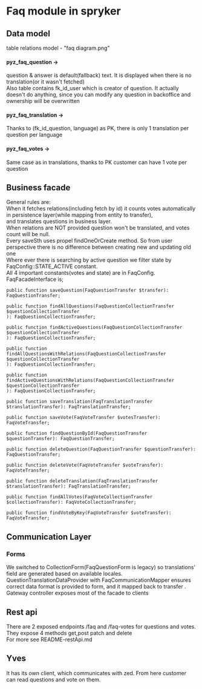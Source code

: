 # Faq module in spryker
## Data model
table relations model - "faq diagram.png" <br>
#### pyz_faq_question ->
question & answer is default(fallback) text. It is displayed when there is no translation(or it wasn't fetched) <br>
    Also table contains fk_id_user which is creator of question. It actually doesn't do anything, since you can modify any question in backoffice and ownership will be overwritten <br>
#### pyz_faq_translation ->
Thanks to (fk_id_question, language) as PK, there is only 1 translation per question per language <br>
#### pyz_faq_votes ->
Same case as in translations, thanks to PK customer can have 1 vote per question <br>

## Business facade
General rules are: <br>
When it fetches relations(including fetch by id) it counts votes automatically in persistence layer(while mapping from entity to transfer),<br>
and translates questions in business layer. <br>
When relations are NOT provided question won't be translated, and votes count will be null. <br>
Every saveSth uses propel findOneOrCreate method. So from user perspective there is no difference between creating new and updating old one <br>
Where ever there is searching by active question we filter state by  FaqConfig::STATE_ACTIVE constant. <br>
All 4 important constants(votes and state) are in FaqConfig.
FaqFacadeInterface is;

    public function saveQuestion(FaqQuestionTransfer $transfer): FaqQuestionTransfer;

    public function findAllQuestions(FaqQuestionCollectionTransfer $questionCollectionTransfer
    ): FaqQuestionCollectionTransfer;

    public function findActiveQuestions(FaqQuestionCollectionTransfer $questionCollectionTransfer
    ): FaqQuestionCollectionTransfer;

    public function findAllQuestionsWithRelations(FaqQuestionCollectionTransfer $questionCollectionTransfer
    ): FaqQuestionCollectionTransfer;

    public function findActiveQuestionsWithRelations(FaqQuestionCollectionTransfer $questionCollectionTransfer
    ): FaqQuestionCollectionTransfer;

    public function saveTranslation(FaqTranslationTransfer $translationTransfer): FaqTranslationTransfer;

    public function saveVote(FaqVoteTransfer $votesTransfer): FaqVoteTransfer;

    public function findQuestionById(FaqQuestionTransfer $questionTransfer): FaqQuestionTransfer;

    public function deleteQuestion(FaqQuestionTransfer $questionTransfer): FaqQuestionTransfer;

    public function deleteVote(FaqVoteTransfer $voteTransfer): FaqVoteTransfer;

    public function deleteTranslation(FaqTranslationTransfer $translationTransfer): FaqTranslationTransfer;

    public function findAllVotes(FaqVoteCollectionTransfer $collectionTransfer): FaqVoteCollectionTransfer;

    public function findVoteByKey(FaqVoteTransfer $voteTransfer): FaqVoteTransfer;


## Communication Layer
### Forms
We switched to CollectionForm(FaqQuestionForm is legacy) so translations' field are generated based on available locales. <br>
QuestionTranslationDataProvider with FaqCommunicationMapper ensures correct data format is provided to form, and it mapped back to transfer . <br>
Gateway controller exposes most of the facade to clients <br>

## Rest api
There are 2 exposed endpoints /faq and /faq-votes for questions and votes. They expose 4 methods get,post patch and delete <br>
For more see README-restApi.md <br>

## Yves
It has its own client, which communicates with zed. From here customer can read questions and vote on them.
